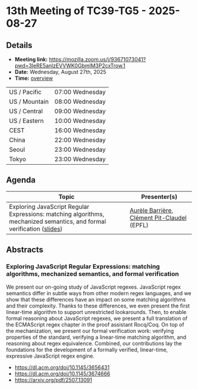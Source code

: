 # 13th Meeting of TC39-TG5 - 2025-08-27

## Details
- **Meeting link:** https://mozilla.zoom.us/j/93671073041?pwd=3IeRE5anlzEVVWK0GbmIM3P2cxTrow.1
- **Date:** Wednesday, August 27th, 2025
- **Time:** [overview](https://www.timeanddate.com/worldclock/converter.html?iso=20250827T140000&p1=tz_pt&p2=tz_mt&p3=tz_ct&p4=tz_et&p5=tz_cest&p6=tz_cst-china&p7=tz_kst&p8=tz_jst)
  
|               |                 |
| ------------- | --------------- |
| US / Pacific  | 07:00 Wednesday |
| US / Mountain | 08:00 Wednesday |
| US / Central  | 09:00 Wednesday |
| US / Eastern  | 10:00 Wednesday |
|          CEST | 16:00 Wednesday |
|        China  | 22:00 Wednesday |
|        Seoul  | 23:00 Wednesday |
|        Tokyo  | 23:00 Wednesday |



## Agenda
|Topic|Presenter(s)|
|-----|------------|
|Exploring JavaScript Regular Expressions: matching algorithms, mechanized semantics, and formal verification ([slides](https://github.com/tc39/tg5/blob/main/meetings/slides/2025-08-27-Exploring-Regexes.pdf))|[Aurèle Barrière](https://aurele-barriere.github.io/), [Clément Pit-Claudel](https://pit-claudel.fr/clement/) (EPFL)|

## Abstracts

### Exploring JavaScript Regular Expressions: matching algorithms, mechanized semantics, and formal verification

We present our on-going study of JavaScript regexes. JavaScript regex semantics differ in subtle ways from other modern regex
languages, and we show that these differences have an impact on some matching algorithms and their complexity.
Thanks to these differences, we even present the first linear-time algorithm to support unrestricted lookarounds.
Then, to enable formal reasoning about JavaScript regexes, we present a full translation of the ECMAScript regex chapter in the proof assistant
Rocq/Coq. On top of the mechanization, we present our formal verification work:
verifying properties of the standard, verifying a linear-time matching algorithm, and reasoning about regex equivalence.
Combined, our contributions lay the foundations for the development of a formally verified, linear-time, expressive JavaScript regex engine.

- https://dl.acm.org/doi/10.1145/3656431
- https://dl.acm.org/doi/10.1145/3674666
- https://arxiv.org/pdf/2507.13091
